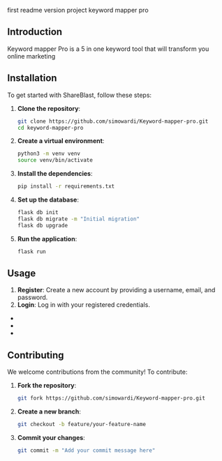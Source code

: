 first readme version
project keyword mapper pro

## Introduction

Keyword mapper Pro is a 5 in one keyword tool that will transform you online marketing 

## Installation

To get started with ShareBlast, follow these steps:

1. **Clone the repository**:
    ```bash
    git clone https://github.com/simowardi/Keyword-mapper-pro.git
    cd keyword-mapper-pro
    ```

2. **Create a virtual environment**:
    ```bash
    python3 -m venv venv
    source venv/bin/activate
    ```

3. **Install the dependencies**:
    ```bash
    pip install -r requirements.txt
    ```

4. **Set up the database**:
    ```bash
    flask db init
    flask db migrate -m "Initial migration"
    flask db upgrade
    ```

5. **Run the application**:
    ```bash
    flask run
    ```

## Usage

1. **Register**: Create a new account by providing a username, email, and password.
2. **Login**: Log in with your registered credentials.
-
-
-


## Contributing

We welcome contributions from the community! To contribute:

1. **Fork the repository**:
    ```bash
    git fork https://github.com/simowardi/Keyword-mapper-pro.git
    ```

2. **Create a new branch**:
    ```bash
    git checkout -b feature/your-feature-name
    ```

3. **Commit your changes**:
    ```bash
    git commit -m "Add your commit message here"
    ```


